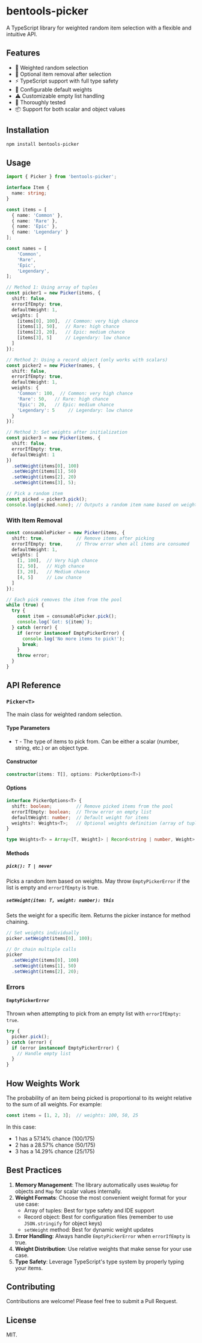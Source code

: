 # bentools-picker

A TypeScript library for weighted random item selection with a flexible and intuitive API.

## Features

- 🎲 Weighted random selection
- 🔄 Optional item removal after selection
- ⚡ TypeScript support with full type safety
- 🎯 Configurable default weights
- ⚠️ Customizable empty list handling
- 🧪 Thoroughly tested
- 📦 Support for both scalar and object values

## Installation

```bash
npm install bentools-picker
```

## Usage

```typescript
import { Picker } from 'bentools-picker';

interface Item {
  name: string;
}

const items = [
  { name: 'Common' },
  { name: 'Rare' },
  { name: 'Epic' },
  { name: 'Legendary' }
];

const names = [
    'Common',
    'Rare',
    'Epic',
    'Legendary',
];

// Method 1: Using array of tuples
const picker1 = new Picker(items, {
  shift: false,
  errorIfEmpty: true,
  defaultWeight: 1,
  weights: [
    [items[0], 100],  // Common: very high chance
    [items[1], 50],   // Rare: high chance
    [items[2], 20],   // Epic: medium chance
    [items[3], 5]     // Legendary: low chance
  ]
});

// Method 2: Using a record object (only works with scalars)
const picker2 = new Picker(names, {
  shift: false,
  errorIfEmpty: true,
  defaultWeight: 1,
  weights: {
    'Common': 100,  // Common: very high chance
    'Rare': 50,   // Rare: high chance
    'Epic': 20,   // Epic: medium chance
    'Legendary': 5     // Legendary: low chance
  }
});

// Method 3: Set weights after initialization
const picker3 = new Picker(items, {
  shift: false,
  errorIfEmpty: true,
  defaultWeight: 1
})
  .setWeight(items[0], 100)
  .setWeight(items[1], 50)
  .setWeight(items[2], 20)
  .setWeight(items[3], 5);

// Pick a random item
const picked = picker3.pick();
console.log(picked.name); // Outputs a random item name based on weights
```

### With Item Removal

```typescript
const consumablePicker = new Picker(items, {
  shift: true,            // Remove items after picking
  errorIfEmpty: true,     // Throw error when all items are consumed
  defaultWeight: 1,
  weights: [
    [1, 100],  // Very high chance
    [2, 50],   // High chance
    [3, 20],   // Medium chance
    [4, 5]     // Low chance
  ]
});

// Each pick removes the item from the pool
while (true) {
  try {
    const item = consumablePicker.pick();
    console.log(`Got: ${item}`);
  } catch (error) {
    if (error instanceof EmptyPickerError) {
      console.log('No more items to pick!');
      break;
    }
    throw error;
  }
}
```

## API Reference

### `Picker<T>`

The main class for weighted random selection.

#### Type Parameters

- `T` - The type of items to pick from. Can be either a scalar (number, string, etc.) or an object type.

#### Constructor

```typescript
constructor(items: T[], options: PickerOptions<T>)
```

#### Options

```typescript
interface PickerOptions<T> {
  shift: boolean;         // Remove picked items from the pool
  errorIfEmpty: boolean;  // Throw error on empty list
  defaultWeight: number;  // Default weight for items
  weights?: Weights<T>;   // Optional weights definition (array of tuples or record object)
}

type Weights<T> = Array<[T, Weight]> | Record<string | number, Weight>;
```

#### Methods

##### `pick(): T | never`

Picks a random item based on weights. May throw `EmptyPickerError` if the list is empty and `errorIfEmpty` is true.

##### `setWeight(item: T, weight: number): this`

Sets the weight for a specific item. Returns the picker instance for method chaining.

```typescript
// Set weights individually
picker.setWeight(items[0], 100);

// Or chain multiple calls
picker
  .setWeight(items[0], 100)
  .setWeight(items[1], 50)
  .setWeight(items[2], 20);
```

### Errors

#### `EmptyPickerError`

Thrown when attempting to pick from an empty list with `errorIfEmpty: true`.

```typescript
try {
  picker.pick();
} catch (error) {
  if (error instanceof EmptyPickerError) {
    // Handle empty list
  }
}
```

## How Weights Work

The probability of an item being picked is proportional to its weight relative to the sum of all weights. For example:

```typescript
const items = [1, 2, 3];  // weights: 100, 50, 25
```

In this case:
- 1 has a 57.14% chance (100/175)
- 2 has a 28.57% chance (50/175)
- 3 has a 14.29% chance (25/175)

## Best Practices

1. **Memory Management**: The library automatically uses `WeakMap` for objects and `Map` for scalar values internally.
2. **Weight Formats**: Choose the most convenient weight format for your use case:
   - Array of tuples: Best for type safety and IDE support
   - Record object: Best for configuration files (remember to use `JSON.stringify` for object keys)
   - `setWeight` method: Best for dynamic weight updates
3. **Error Handling**: Always handle `EmptyPickerError` when `errorIfEmpty` is true.
4. **Weight Distribution**: Use relative weights that make sense for your use case.
5. **Type Safety**: Leverage TypeScript's type system by properly typing your items.

## Contributing

Contributions are welcome! Please feel free to submit a Pull Request.

## License

MIT.
